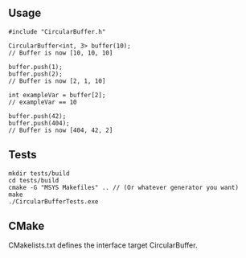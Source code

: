 ## Usage
```
#include "CircularBuffer.h"

CircularBuffer<int, 3> buffer(10);
// Buffer is now [10, 10, 10]

buffer.push(1);
buffer.push(2);
// Buffer is now [2, 1, 10]

int exampleVar = buffer[2];
// exampleVar == 10

buffer.push(42);
buffer.push(404);
// Buffer is now [404, 42, 2]
```

## Tests
```
mkdir tests/build
cd tests/build
cmake -G "MSYS Makefiles" .. // (Or whatever generator you want)
make
./CircularBufferTests.exe
```

## CMake
CMakelists.txt defines the interface target CircularBuffer.
